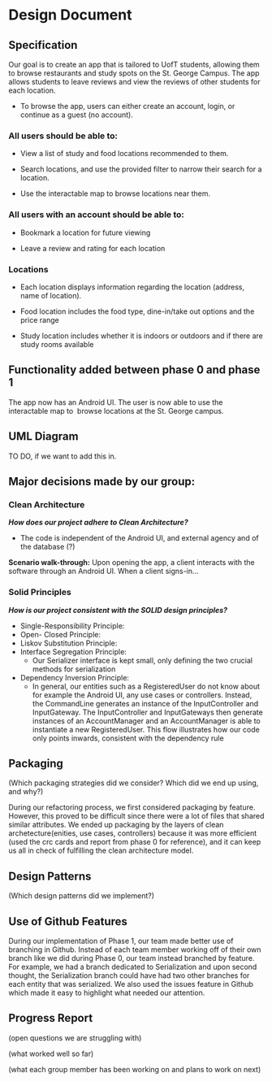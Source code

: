 # Design Document #

## Specification ##

Our goal is to create an app that is tailored to UofT students, allowing them to browse restaurants and study spots on the St. George Campus. The app allows students to leave reviews and view the reviews of other students for each location.

-   To browse the app, users can either create an account, login, or continue as a guest (no account).

### All users should be able to: ###

-   View a list of study and food locations recommended to them.

-   Search locations, and use the provided filter to narrow their search for a location.

-   Use the interactable map to browse locations near them.

### All users with an account should be able to: ###

-   Bookmark a location for future viewing

-   Leave a review and rating for each location

### Locations ###

-   Each location displays information regarding the location (address, name of location).

-   Food location includes the food type, dine-in/take out options and the price range

-   Study location includes whether it is indoors or outdoors and if there are study rooms available

## Functionality added between phase 0 and phase 1 ##

The app now has an Android UI. The user is now able to use the interactable map to  browse locations at the St. George campus.

## UML Diagram ##

TO DO, if we want to add this in.

## Major decisions made by our group: ##

### Clean Architecture
**_How does our project adhere to Clean Architecture?_**
- The code is independent of the Android UI, and external agency and of the database (?)

**Scenario walk-through:**
    Upon opening the app, a client interacts with the software through an Android UI. When a client signs-in...

### Solid Principles
_**How is our project consistent with the SOLID design principles?**_

- Single-Responsibility Principle:
- Open- Closed Principle:
- Liskov Substitution Principle:
- Interface Segregation Principle:
  - Our Serializer interface is kept small, only defining the two crucial methods 
  for serialization 
- Dependency Inversion Principle:
  - In general, our entities such as a RegisteredUser do not know about for example the Android UI, any use cases
  or controllers. Instead, the CommandLine generates an instance of the InputController and InputGateway. 
  The InputController and InputGateways then generate instances of an AccountManager and an AccountManager is able to 
  instantiate a new RegisteredUser. This flow illustrates how our code only points inwards, consistent with the 
  dependency rule
  

## Packaging ##

(Which packaging strategies did we consider? Which did we end up using, and why?)

During our refactoring process, we first considered packaging by feature. However, 
this proved to be difficult since there were a lot of files that shared similar attributes.
We ended up packaging by the layers of clean archetecture(enities, use cases, controllers) because it was more efficient
(used the crc cards and report from phase 0 for reference), and it can keep us all in check of fulfilling the clean 
architecture model.
## Design Patterns ##

(Which design patterns did we implement?)

## Use of Github Features ## 

During our implementation of Phase 1, our team made better use of branching in Github. Instead of each team member
working off of their own branch like we did during Phase 0, our team instead branched by feature. For example, we had a 
branch dedicated to Serialization and upon second thought, the Serialization branch could have had two other branches 
for each entity that was serialized. We also used the issues feature in Github which made it easy to highlight what 
needed our attention.

## Progress Report ##

(open questions we are struggling with)

(what worked well so far)

(what each group member has been working on and plans to work on next)